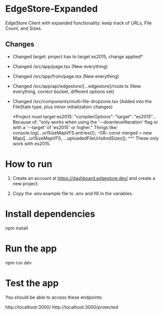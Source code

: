 # EdgeStore-Expanded
EdgeStore Client with expanded functionality: keep track of URLs, File Count, and Sizes.

## Changes
- Changed target: project has to target es2015, change applied*
- Changed /src/app/page.tsx                                (New everything)
- Changed /src/app/from/page.tsx                           (New everything)
- Changed /src/app/api/edgestore/[...edgestore]/route.ts   (New everything, correct bucket, different options set)
- Changed /src/components/multi-file-dropzone.tsx          (Added into the FileState type, plus minor initialization changes)

    *Project must target es2015: "compilerOptions": "target": "es2015"...
    Because of: "only works when using the '--downlevelIteration' flag or with a '--target' of 'es2015' or higher."
    Things like: console.log(...urlSizeMapVFS.entries()); -OR- 
    const merged = new Map([...urlSizeMapVFS, ...uploadedFileUrlsAndSizes]);
    ^^^ These only work with es2015.


# How to run

1. Create an account at https://dashboard.edgestore.dev/ and create a new project.

2. Copy the .env.example file to .env and fill in the variables.

# Install dependencies
npm install

# Run the app
npm run dev

# Test the app
You should be able to access these endpoints:

http://localhost:3000/
http://localhost:3000/protected

